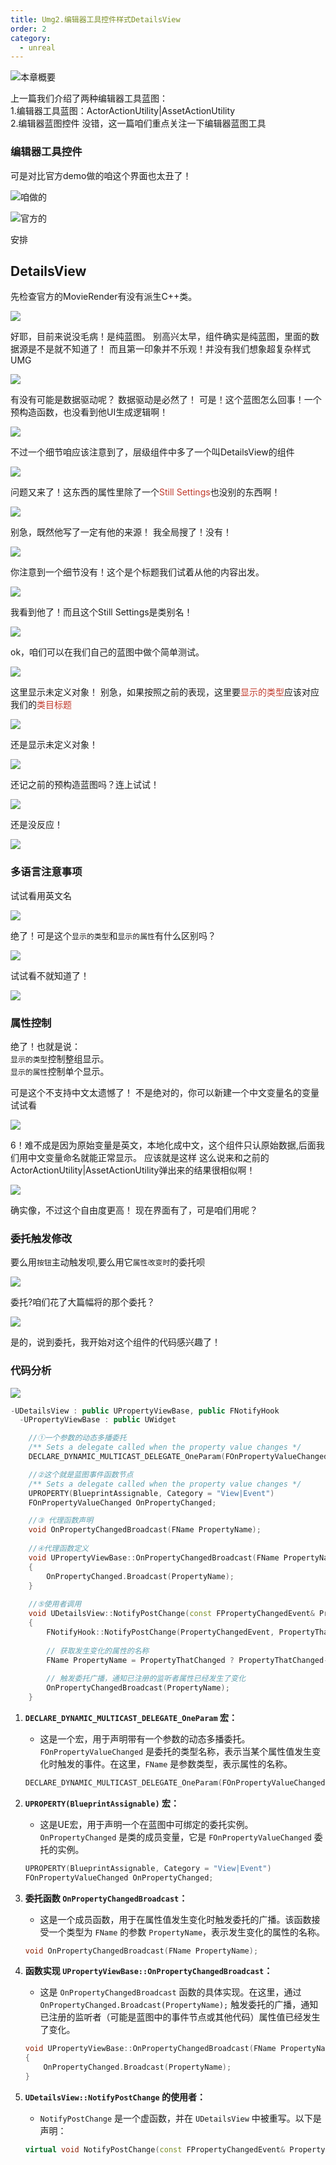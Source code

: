 ```yaml
---
title: Umg2.编辑器工具控件样式DetailsView
order: 2
category:
  - unreal
---
```


![本章概要](..%2F..%2Fassets%2Fdetails.png)

<ChatMessage avatar="../../../assets/emoji/hh.png" :avatarWidth="40" >
上一篇我们介绍了两种编辑器工具蓝图：<br>
1.编辑器工具蓝图：ActorActionUtility|AssetActionUtility<br>
2.编辑器蓝图控件
</ChatMessage>

<ChatMessage avatar="../../../assets/emoji/bqb (2).png" :avatarWidth="40" alignLeft >
没错，这一篇咱们重点关注一下编辑器蓝图工具
</ChatMessage>

### 编辑器工具控件

<ChatMessage avatar="../../../assets/emoji/hx.png" :avatarWidth="40" >
可是对比官方demo做的咱这个界面也太丑了！
</ChatMessage>

![咱做的](..%2F..%2Fassets%2Fabutton.png)

![官方的](..%2F..%2Fassets%2FUMGGF.jpg)

<ChatMessage avatar="../../../assets/emoji/new9.png" :avatarWidth="40" alignLeft >
安排
</ChatMessage>

## DetailsView

<ChatMessage avatar="../../../assets/emoji/new9.png" :avatarWidth="40" alignLeft >
先检查官方的MovieRender有没有派生C++类。
</ChatMessage>

![](..%2F..%2Fassets%2Fpscpp.png)

<ChatMessage avatar="../../../assets/emoji/new3.png" :avatarWidth="50" >
好耶，目前来说没毛病！是纯蓝图。
</ChatMessage>

<ChatMessage avatar="../../../assets/emoji/new7.png" :avatarWidth="40" alignLeft >
别高兴太早，组件确实是纯蓝图，里面的数据源是不是就不知道了！
</ChatMessage>

<ChatMessage avatar="../../../assets/emoji/new4.png" :avatarWidth="40" alignLeft >
而且第一印象并不乐观！并没有我们想象超复杂样式UMG
</ChatMessage>

![](..%2F..%2Fassets%2Fumgmovie.png)

<ChatMessage avatar="../../../assets/emoji/hh.png" :avatarWidth="40" >
有没有可能是数据驱动呢？
</ChatMessage>

<ChatMessage avatar="../../../assets/emoji/new8.png" :avatarWidth="50" alignLeft >
数据驱动是必然了！
</ChatMessage>

<ChatMessage avatar="../../../assets/emoji/bqb (4).png" :avatarWidth="40" >
可是！这个蓝图怎么回事！一个预构造函数，也没看到他UI生成逻辑啊！
</ChatMessage>

![](..%2F..%2Fassets%2Fpreconstruct.jpg)

<ChatMessage avatar="../../../assets/emoji/bqb (2).png" :avatarWidth="50" alignLeft >
不过一个细节咱应该注意到了，层级组件中多了一个叫DetailsView的组件
</ChatMessage>

![](..%2F..%2Fassets%2Fdetialview.png)

<ChatMessage avatar="../../../assets/emoji/bqb (4).png" :avatarWidth="40" >
问题又来了！这东西的属性里除了一个<span style="color: #c0392b">Still Settings</span>也没别的东西啊！
</ChatMessage>

![](..%2F..%2Fassets%2Fdtview.jpg)

<ChatMessage avatar="../../../assets/emoji/bqb (1).png" :avatarWidth="50" alignLeft >
别急，既然他写了一定有他的来源！
</ChatMessage>

<ChatMessage avatar="../../../assets/emoji/bqb (4).png" :avatarWidth="40" >
我全局搜了！没有！
</ChatMessage>

![](..%2F..%2Fassets%2Fstill.jpg)

<ChatMessage avatar="../../../assets/emoji/bqb (1).png" :avatarWidth="50" alignLeft >
你注意到一个细节没有！这个是个标题我们试着从他的内容出发。
</ChatMessage>

![](..%2F..%2Fassets%2Ftitle.png)

<ChatMessage avatar="../../../assets/emoji/bqb (3).png" :avatarWidth="40" >
我看到他了！而且这个Still Settings是类别名！
</ChatMessage>

![](..%2F..%2Fassets%2Fview222.png)

<ChatMessage avatar="../../../assets/emoji/bqb (1).png" :avatarWidth="50" alignLeft >
ok，咱们可以在我们自己的蓝图中做个简单测试。
</ChatMessage>

![](..%2F..%2Fassets%2FDETAIUMG.png)

<ChatMessage avatar="../../../assets/emoji/blzt.png" :avatarWidth="40" >
这里显示未定义对象！
</ChatMessage>

<ChatMessage avatar="../../../assets/emoji/bqb (1).png" :avatarWidth="50" alignLeft >
别急，如果按照之前的表现，这里要<span style="color: #c0392b">显示的类型</span>应该对应我们的<span style="color: #c0392b">类目标题</span>
</ChatMessage>

![](..%2F..%2Fassets%2Fbehavior.jpg)

<ChatMessage avatar="../../../assets/emoji/hh.png" :avatarWidth="40" >
还是显示未定义对象！
</ChatMessage>

![](..%2F..%2Fassets%2Frunview.png)

<ChatMessage avatar="../../../assets/emoji/bqb (1).png" :avatarWidth="50" alignLeft >
还记之前的预构造蓝图吗？连上试试！
</ChatMessage>

![](..%2F..%2Fassets%2Fbpview.jpg)

<ChatMessage avatar="../../../assets/emoji/hh.png" :avatarWidth="40" >
还是没反应！
</ChatMessage>

![](..%2F..%2Fassets%2Ffont.png)

### 多语言注意事项

<ChatMessage avatar="../../../assets/emoji/bqb (1).png" :avatarWidth="50" alignLeft >
试试看用英文名
</ChatMessage>

![](..%2F..%2Fassets%2Fout.jpg)

<ChatMessage avatar="../../../assets/emoji/bqb (5).png" :avatarWidth="40" >

绝了！可是这个`显示的类型`和`显示的属性`有什么区别吗？

</ChatMessage>

![](..%2F..%2Fassets%2Ftype.jpg)

<ChatMessage avatar="../../../assets/emoji/new2.png" :avatarWidth="50" alignLeft >
试试看不就知道了！
</ChatMessage>

![](..%2F..%2Fassets%2Fdetai223.jpg)

<ChatMessage avatar="../../../assets/emoji/bqb (6).png" :avatarWidth="40" >

### 属性控制

绝了！也就是说：<br>
`显示的类型`控制整组显示。<br>
`显示的属性`控制单个显示。

</ChatMessage>

<ChatMessage avatar="../../../assets/emoji/hx.png" :avatarWidth="40" >
可是这个不支持中文太遗憾了！
</ChatMessage>

<ChatMessage avatar="../../../assets/emoji/bqb (1).png" :avatarWidth="50" alignLeft >
不是绝对的，你可以新建一个中文变量名的变量试试看
</ChatMessage>

![](..%2F..%2Fassets%2Fdetails.png)

<ChatMessage avatar="../../../assets/emoji/new3.png" :avatarWidth="50" >
6！难不成是因为原始变量是英文，本地化成中文，这个组件只认原始数据,后面我们用中文变量命名就能正常显示。
</ChatMessage>

<ChatMessage avatar="../../../assets/emoji/bqb (1).png" :avatarWidth="50" alignLeft >
应该就是这样
</ChatMessage>

<ChatMessage avatar="../../../assets/emoji/new3.png" :avatarWidth="50" >
这么说来和之前的ActorActionUtility|AssetActionUtility弹出来的结果很相似啊！
</ChatMessage>

![](..%2F..%2Fassets%2Flodwindow.png)

<ChatMessage avatar="../../../assets/emoji/new5.png" :avatarWidth="50" alignLeft >
确实像，不过这个自由度更高！
</ChatMessage>

<ChatMessage avatar="../../../assets/emoji/new1.png" :avatarWidth="45" >
现在界面有了，可是咱们用呢？
</ChatMessage>

### 委托触发修改

<ChatMessage avatar="../../../assets/emoji/new8.png" :avatarWidth="50" alignLeft >

要么用`按钮`主动触发呗,要么用它`属性改变时`的委托呗

</ChatMessage>

![](..%2F..%2Fassets%2Ffunctionchage.png)

<GifWithButton src="../../../assets/unrealgif/gifprint.gif"/>

<ChatMessage avatar="../../../assets/emoji/new8.png" :avatarWidth="50" >
委托?咱们花了大篇幅将的那个委托？
</ChatMessage>

![](..%2F..%2Fassets%2Fwt.png)

<ChatMessage avatar="../../../assets/emoji/new1.png" :avatarWidth="45" alignLeft >
是的，说到委托，我开始对这个组件的代码感兴趣了！
</ChatMessage>

### 代码分析

![](..%2F..%2Fassets%2Ffunctionname.png)

```cpp
-UDetailsView : public UPropertyViewBase, public FNotifyHook
  -UPropertyViewBase : public UWidget	
```

```cpp
    //①一个参数的动态多播委托
    /** Sets a delegate called when the property value changes */
    DECLARE_DYNAMIC_MULTICAST_DELEGATE_OneParam(FOnPropertyValueChanged, FName, PropertyName);

    //②这个就是蓝图事件函数节点
    /** Sets a delegate called when the property value changes */
    UPROPERTY(BlueprintAssignable, Category = "View|Event")
    FOnPropertyValueChanged OnPropertyChanged;

    //③ 代理函数声明
	void OnPropertyChangedBroadcast(FName PropertyName);
	
	//④代理函数定义
	void UPropertyViewBase::OnPropertyChangedBroadcast(FName PropertyName)
    { 
        OnPropertyChanged.Broadcast(PropertyName);
    }
	
	//⑤使用者调用
	void UDetailsView::NotifyPostChange(const FPropertyChangedEvent& PropertyChangedEvent, FProperty* PropertyThatChanged)
    {
        FNotifyHook::NotifyPostChange(PropertyChangedEvent, PropertyThatChanged);
    
        // 获取发生变化的属性的名称
        FName PropertyName = PropertyThatChanged ? PropertyThatChanged->GetFName() : NAME_None;
    
        // 触发委托广播，通知已注册的监听者属性已经发生了变化
        OnPropertyChangedBroadcast(PropertyName);
    }

```

1. **`DECLARE_DYNAMIC_MULTICAST_DELEGATE_OneParam` 宏：**
    - 这是一个宏，用于声明带有一个参数的动态多播委托。`FOnPropertyValueChanged` 是委托的类型名称，表示当某个属性值发生变化时触发的事件。在这里，`FName` 是参数类型，表示属性的名称。

    ```cpp
    DECLARE_DYNAMIC_MULTICAST_DELEGATE_OneParam(FOnPropertyValueChanged, FName, PropertyName);
    ```

2. **`UPROPERTY(BlueprintAssignable)` 宏：**
    - 这是UE宏，用于声明一个在蓝图中可绑定的委托实例。`OnPropertyChanged` 是类的成员变量，它是 `FOnPropertyValueChanged` 委托的实例。

    ```cpp
    UPROPERTY(BlueprintAssignable, Category = "View|Event")
    FOnPropertyValueChanged OnPropertyChanged;
    ```

3. **委托函数 `OnPropertyChangedBroadcast`：**
    - 这是一个成员函数，用于在属性值发生变化时触发委托的广播。该函数接受一个类型为 `FName` 的参数 `PropertyName`，表示发生变化的属性的名称。

    ```cpp
    void OnPropertyChangedBroadcast(FName PropertyName);
    ```

4. **函数实现 `UPropertyViewBase::OnPropertyChangedBroadcast`：**
    - 这是 `OnPropertyChangedBroadcast` 函数的具体实现。在这里，通过 `OnPropertyChanged.Broadcast(PropertyName);` 触发委托的广播，通知已注册的监听者（可能是蓝图中的事件节点或其他代码）属性值已经发生了变化。

    ```cpp
    void UPropertyViewBase::OnPropertyChangedBroadcast(FName PropertyName)
    {
        OnPropertyChanged.Broadcast(PropertyName);
    }
    ```

5. **`UDetailsView::NotifyPostChange` 的使用者：**
    - `NotifyPostChange` 是一个虚函数，并在 `UDetailsView` 中被重写。以下是声明：

    ```cpp
    virtual void NotifyPostChange(const FPropertyChangedEvent& PropertyChangedEvent, FProperty* PropertyThatChanged) override;
    ```
